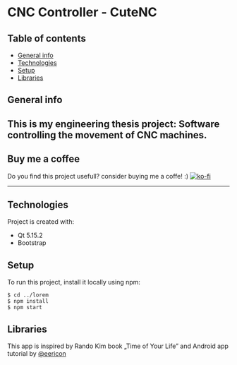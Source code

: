 CNC Controller - CuteNC
============
## Table of contents
* [General info](#general-info)
* [Technologies](#technologies)
* [Setup](#setup)
* [Libraries](#libraries)

## General info
This is my engineering thesis project: Software controlling the movement of CNC machines.
---
## Buy me a coffee

Do you find this project usefull? consider buying me a coffe! :)
[![ko-fi](https://ko-fi.com/img/githubbutton_sm.svg)](https://ko-fi.com/I3I17I6WR)

---

## Technologies
Project is created with:
* Qt 5.15.2
* Bootstrap
	
## Setup
To run this project, install it locally using npm:

```
$ cd ../lorem
$ npm install
$ npm start
```
## Libraries
This app is inspired by Rando Kim book „Time of Your Life”
and Android app tutorial by [@eericon](https://www.eericon.github.io/post/timer-android)
